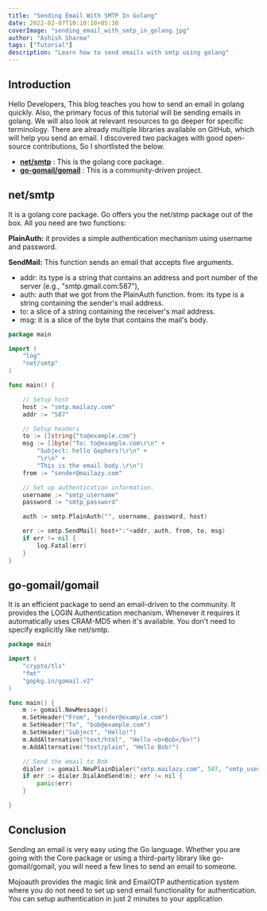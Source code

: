 ```yaml
---
title: "Sending Email With SMTP In Golang"
date: 2022-02-07T10:10:10+05:30
coverImage: "sending_email_with_smtp_in_golang.jpg"
author: "Ashish Sharma"
tags: ["Tutorial"]
description: "Learn how to send emails with smtp using golang"
---
```


## Introduction

Hello Developers, This blog teaches you how to send an email in golang quickly.
Also, the primary focus of this tutorial will be sending emails in golang. We will also look at relevant resources to go deeper for specific terminology.
There are already multiple libraries available on GitHub, which will help you send an email.
I discovered two packages with good open-source contributions, So I shortlisted the below.

- **[net/smtp](https://golang.org/pkg/net/smtp/)** : This is the golang core package.
- **[go-gomail/gomail](https://github.com/go-gomail/gomail)** : This is a community-driven project.

## net/smtp

It is a golang core package. Go offers you the net/stmp package out of the box.
All you need are two functions:

**PlainAuth:** it provides a simple authentication mechanism using username and password.

**SendMail:** This function sends an email that accepts five arguments.

- addr: its type is a string that contains an address and port number of the server (e.g., "smtp.gmail.com:587"),
- auth: auth that we got from the PlainAuth function.
  from: its type is a string containing the sender's mail address.
- to: a slice of a string containing the receiver's mail address.
- msg: it is a slice of the byte that contains the mail's body.

```go
package main

import (
	"log"
	"net/smtp"
)

func main() {

	// Setup host
	host := "smtp.mailazy.com"
	addr := "587"

	// Setup headers
	to := []string{"to@example.com"}
	msg := []byte("To: to@example.com\r\n" +
		"Subject: hello Gophers!\r\n" +
		"\r\n" +
		"This is the email body.\r\n")
	from := "sender@mailazy.com"

	// Set up authentication information.
	username := "smtp_username"
	password := "smtp_password"

	auth := smtp.PlainAuth("", username, password, host)

	err := smtp.SendMail( host+":"+addr, auth, from, to, msg)
	if err != nil {
		log.Fatal(err)
	}
}

```

## go-gomail/gomail

It is an efficient package to send an email-driven to the community.
It provides the LOGIN Authentication mechanism. Whenever it requires it automatically uses CRAM-MD5 when it's available. You don't need to specify explicitly like net/smtp.

```go
package main

import (
	"crypto/tls"
	"fmt"
	"gopkg.in/gomail.v2"
)

func main() {
	m := gomail.NewMessage()
	m.SetHeader("From", "sender@example.com")
	m.SetHeader("To", "bob@example.com")
	m.SetHeader("Subject", "Hello!")
	m.AddAlternative("text/html", "Hello <b>Bob</b>!")
	m.AddAlternative("text/plain", "Hello Bob!")

	// Send the email to Bob
	dialer := gomail.NewPlainDialer("smtp.mailazy.com", 587, "smtp_username", "smtp_password")
	if err := dialer.DialAndSend(m); err != nil {
		panic(err)
	}

}
```

## Conclusion

Sending an email is very easy using the Go language.
Whether you are going with the Core package or using a third-party library like go-gomail/gomail, you will need a few lines to send an email to someone.

Mojoauth provides the magic link and EmailOTP authentication system where you do not need to set up send email functionality for authentication. You can setup authentication in just 2 minutes to your application
